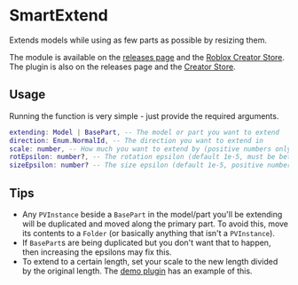 # SmartExtend
Extends models while using as few parts as possible by resizing them.

The module is available on the [releases page](https://github.com/RailTypes/SmartExtend/releases) and the [Roblox Creator Store](https://create.roblox.com/store/asset/127766719562667).
The plugin is also on the releases page and the [Creator Store](https://create.roblox.com/store/asset/125008315136342).

## Usage
Running the function is very simple - just provide the required arguments.
```lua
extending: Model | BasePart, -- The model or part you want to extend
direction: Enum.NormalId, -- The direction you want to extend in
scale: number, -- How much you want to extend by (positive numbers only)
rotEpsilon: number?, -- The rotation epsilon (default 1e-5, must be between 0 and 1)
sizeEpsilon: number? -- The size epsilon (default 1e-5, positive numbers only)
```

## Tips
- Any `PVInstance` beside a `BasePart` in the model/part you'll be extending will be duplicated and moved along the primary part. To avoid this, move its contents to a `Folder` (or basically anything that isn't a `PVInstance`).
- If `BasePart`s are being duplicated but you don't want that to happen, then increasing the epsilons may fix this.
- To extend to a certain length, set your scale to the new length divided by the original length. The [demo plugin](https://github.com/RailTypes/SmartExtend/blob/main/plugin/Plugin.luau) has an example of this.
